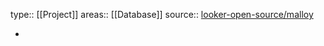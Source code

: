 type:: [[Project]]
areas:: [[Database]] 
source:: [looker-open-source/malloy](https://github.com/looker-open-source/malloy)

-